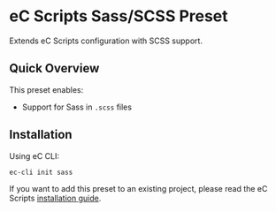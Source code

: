 # eC Scripts Sass/SCSS Preset

Extends eC Scripts configuration with SCSS support.

## Quick Overview

This preset enables:
- Support for Sass in `.scss` files

## Installation

Using eC CLI:

```
ec-cli init sass
```

If you want to add this preset to an existing project, please read the eC Scripts [installation guide](https://github.com/ecentral/ec-scripts).
